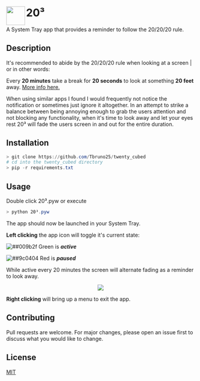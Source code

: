 # 20³ <img align="left" width="50" height="50" src="https://i.ibb.co/L1Q5t4w/output-onlinepngtools.png">

A System Tray app that provides a reminder to follow the 20/20/20 rule.

## Description
It's recommended to abide by the 20/20/20 rule when looking at a screen | or in other words: 

Every **20 minutes** take a break for **20 seconds** to look at something **20 feet** away. 
[More info here.](https://www.healthline.com/health/eye-health/20-20-20-rule)

When using similar apps I found I would frequently not notice the notification or sometimes just ignore it altogether. In an attempt to strike a balance between being annoying enough to grab the users attention and not blocking any functionality, when it's time to look away and let your eyes rest 20³ will fade the users screen in and out for the entire duration.

## Installation

```PowerShell
> git clone https://github.com/Tbruno25/twenty_cubed
# cd into the twenty_cubed directory 
> pip -r requirements.txt
```

## Usage

Double click 20³.pyw or execute
```Powershell
> python 20³.pyw
```
The app should now be launched in your System Tray. 

**Left clicking** the app icon will toggle it's current state:

![##009b2f](https://via.placeholder.com/15/009b2f/000000?text=+) Green is ***active***

![##9c0404](https://via.placeholder.com/15/9c0404/000000?text=+) Red is ***paused***

While active every 20 minutes the screen will alternate fading as a reminder to look away.

<p align="center">
<img src="https://i.ibb.co/g6wFnVz/demo.gif">
</p

**Right clicking** will bring up a menu to exit the app.

## Contributing
Pull requests are welcome. For major changes, please open an issue first to discuss what you would like to change.


## License
[MIT](https://choosealicense.com/licenses/mit/)
